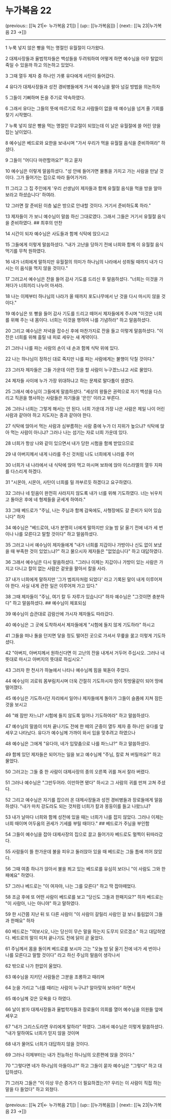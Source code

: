 # 누가복음 22

(previous:: [[눅 21|← 누가복음 21]]) | (up:: [[누가복음]]) | (next:: [[눅 23|누가복음 23 →]])

***




1 
누룩 넣지 않은 빵을 먹는 명절인 유월절이 다가왔다. 



2 
대제사장들과 율법학자들은 백성들을 두려워하여 어떻게 하면 예수님을 아무 탈없이 죽일 수 있을까 하고 의논하고 있었다. 



3 
그때 열두 제자 중 하나인 가룟 유다에게 사탄이 들어갔다. 



4 
유다가 대제사장들과 성전 경비병들에게 가서 예수님을 팔아 넘길 방법을 의논하자 



5 
그들이 기뻐하며 돈을 주기로 약속하였다. 



6 
그래서 유다는 그들의 뜻에 따르기로 하고 사람들이 없을 때 예수님을 넘겨 줄 기회를 찾기 시작했다. 



7 
누룩 넣지 않은 빵을 먹는 명절인 무교절이 되었는데 이 날은 유월절에 쓸 어린 양을 잡는 날이었다. 



8 
예수님은 베드로와 요한을 보내시며 "가서 우리가 먹을 유월절 음식을 준비하여라" 하셨다. 



9 
그들이 "어디다 마련할까요?" 하고 묻자 



10 
예수님은 이렇게 말씀하셨다. "성 안에 들어가면 물통을 가지고 가는 사람을 만날 것이다. 그가 들어가는 집으로 따라 들어가거라. 



11 
그리고 그 집 주인에게 '우리 선생님이 제자들과 함께 유월절 음식을 먹을 방을 알아보라고 하셨습니다' 하여라. 



12 
그러면 잘 준비된 이층 넓은 방으로 안내할 것이다. 거기서 준비하도록 하라." 



13 
제자들이 가 보니 예수님이 말씀 하신 그대로였다. 그래서 그들은 거기서 유월절 음식을 준비하였다. ## 최후의 만찬 



14 
시간이 되자 예수님은 사도들과 함께 식탁에 앉으시고 



15 
그들에게 이렇게 말씀하셨다. "내가 고난을 당하기 전에 너희와 함께 이 유월절 음식 먹기를 무척 원하였다. 



16 
내가 너희에게 말하지만 유월절의 의미가 하나님의 나라에서 성취될 때까지 내가 다시는 이 음식을 먹지 않을 것이다." 



17 
그러고서 예수님은 잔을 들어 감사 기도를 드리신 후 말씀하셨다. "너희는 이것을 가져다가 너희끼리 나누어 마셔라. 



18 
나는 이제부터 하나님의 나라가 올 때까지 포도나무에서 난 것을 다시 마시지 않을 것이다." 



19 
예수님은 또 빵을 들어 감사 기도를 드리고 떼어서 제자들에게 주시며 "이것은 너희를 위해 주는 내 몸이다. 너희는 이것을 행하여 나를 기념하라" 하고 말씀하셨다. 



20 
그리고 예수님은 저녁을 잡수신 후에 마찬가지로 잔을 들고 이렇게 말씀하셨다. "이 잔은 너희를 위해 흘릴 내 피로 세우는 새 계약이다. 



21 
그러나 나를 파는 사람의 손이 내 손과 함께 식탁 위에 있다. 



22 
나는 하나님이 정하신 대로 죽지만 나를 파는 사람에게는 불행이 닥칠 것이다." 



23 
그러자 제자들은 그들 가운데 이런 짓을 할 사람이 누구겠느냐고 서로 물었다. 



24 
제자들 사이에 누가 가장 위대하냐고 하는 문제로 말다툼이 생겼다. 



25 
그래서 예수님이 그들에게 말씀하셨다. "세상의 왕들은 권력으로 자기 백성을 다스리고 직권을 행사하는 사람들은 자기들을 '은인' 이라고 부른다. 



26 
그러나 너희는 그렇게 해서는 안 된다. 너희 가운데 가장 나은 사람은 제일 나이 어린 사람과 같아야 하고 지도자는 종과 같아야 한다. 



27 
식탁에 앉아서 먹는 사람과 심부름하는 사람 중에 누가 더 지위가 높으냐? 식탁에 앉아 먹는 사람이 아니냐? 그러나 나는 섬기는 자로 너희 가운데 있다. 



28 
너희가 항상 나와 같이 있으면서 내가 당한 시험을 함께 받았으므로 



29 
내 아버지께서 내게 나라를 주신 것처럼 나도 너희에게 나라를 주어 



30 
너희가 내 나라에서 내 식탁에 앉아 먹고 마시며 보좌에 앉아 이스라엘의 열두 지파를 다스리게 하겠다. 



31 
"시몬아, 시몬아, 사탄이 너희를 밀 까부르듯 하겠다고 요구하였다. 



32 
그러나 네 믿음이 완전히 사라지지 않도록 내가 너를 위해 기도하였다. 너는 뉘우치고 돌아온 후에 네 형제들을 굳세게 하여라." 



33 
그때 베드로가 "주님, 나는 주님과 함께 감옥에도, 사형장에도 갈 준비가 되어 있습니다" 하자 



34 
예수님은 "베드로야, 내가 분명히 너에게 말하지만 오늘 밤 닭 울기 전에 네가 세 번이나 나를 모른다고 말할 것이다" 하고 말씀하셨다. 



35 
그러고 나서 예수님이 제자들에게 "내가 너희를 지갑이나 가방이나 신도 없이 보냈을 때 부족한 것이 있었느냐?" 하고 물으시자 제자들은 "없었습니다" 하고 대답하였다. 



36 
그래서 예수님은 다시 말씀하셨다. "그러나 이제는 지갑이나 가방이 있는 사람은 가지고 다니고 칼이 없는 사람은 겉옷을 팔아서 칼을 사라. 



37 
내가 너희에게 말하지만 '그가 범죄자처럼 되었다' 라고 기록된 말이 내게 이루어져야 한다. 사실 내게 관한 일은 이루어져 가고 있다." 



38 
그때 제자들이 "주님, 여기 칼 두 자루가 있습니다" 하자 예수님은 "그것이면 충분하다" 하고 말씀하셨다. ## 예수님이 체포되심 



39 
예수님이 습관대로 감람산에 가시자 제자들도 따라갔다. 



40 
예수님은 그 곳에 도착하셔서 제자들에게 "시험에 들지 않게 기도하라" 하시고 



41 
그들을 떠나 돌을 던지면 닿을 정도 떨어진 곳으로 가셔서 무릎을 꿇고 이렇게 기도하셨다. 



42 
"아버지, 아버지께서 원하신다면 이 고난의 잔을 내게서 거두어 주십시오. 그러나 내 뜻대로 마시고 아버지의 뜻대로 하십시오." 



43 
그러자 한 천사가 하늘에서 나타나 예수님께 힘을 북돋아 주었다. 



44 
예수님이 괴로워 몸부림치시며 더욱 간절히 기도하시자 땀이 핏방울같이 되어 땅에 떨어졌다. 



45 
예수님은 기도하시던 자리에서 일어나 제자들에게 돌아가 그들이 슬픔에 지쳐 잠든 것을 보시고 



46 
"왜 잠만 자느냐? 시험에 들지 않도록 일어나 기도하여라" 하고 말씀하셨다. 



47 
예수님의 말씀이 미처 끝나기도 전에 한 떼의 군중이 열두 제자 중 하나인 유다를 앞세우고 나타났다. 유다가 예수님께 가까이 와서 입을 맞추려고 하였으나 



48 
예수님은 그에게 "유다야, 네가 입맞춤으로 나를 파느냐?" 하고 말씀하셨다. 



49 
함께 있던 제자들은 되어가는 일을 보고 예수님께 "주님, 칼로 쳐 버릴까요?" 하고 물었다. 



50 
그러고는 그들 중 한 사람이 대제사장의 종의 오른쪽 귀를 쳐서 잘라 버렸다. 



51 
그러나 예수님은 "그만두어라. 이만하면 됐다" 하시고 그 사람의 귀를 만져 고쳐 주셨다. 



52 
그리고 예수님은 자기를 잡으러 온 대제사장들과 성전 경비병들과 장로들에게 말씀하셨다. "내가 마치 강도라도 되는 것처럼 너희가 칼과 몽둥이를 들고 나왔느냐? 



53 
내가 날마다 너희와 함께 성전에 있을 때는 너희가 나를 잡지 않았다. 그러나 이제는 너희 때이며 어두움의 권세가 기세를 부릴 때이다." ## 베드로가 주님을 부인함 



54 
그들이 예수님을 잡아 대제사장의 집으로 끌고 들어가자 베드로도 멀찍이 뒤따라갔다. 



55 
사람들이 뜰 한가운데 불을 피우고 둘러앉아 있을 때 베드로는 그들 틈에 끼어 앉았다. 



56 
그때 여종 하나가 앉아서 불을 쬐고 있는 베드로를 유심히 보더니 "이 사람도 그와 한패예요" 하였다. 



57 
그러나 베드로는 "이 여자야, 나는 그를 모른다" 하고 딱 잡아떼었다. 



58 
조금 후에 또 어떤 사람이 베드로를 보고 "당신도 그들과 한패지요?" 하자 베드로는 "이 사람아, 나는 아니야" 하고 말하였다. 



59 
한 시간쯤 지난 뒤 또 다른 사람이 "이 사람이 갈릴리 사람인 걸 보니 틀림없이 그들과 한패요" 하자 



60 
베드로는 "여보시오, 나는 당신이 무슨 말을 하는지 도무지 모르겠소" 하고 대답하였다. 베드로의 말이 미처 끝나기도 전에 닭이 곧 울었다. 



61 
주님께서 몸을 돌이켜 베드로를 보시자 그는 "오늘 밤 닭 울기 전에 네가 세 번이나 나를 모른다고 말할 것이다" 라고 하신 주님의 말씀이 생각나서 



62 
밖으로 나가 한없이 울었다. 



63 
예수님을 지키던 사람들은 그분을 조롱하고 때리며 



64 
눈을 가리고 "너를 때리는 사람이 누구냐? 알아맞혀 보아라" 하면서 



65 
예수님께 갖은 모욕을 다 하였다. 



66 
날이 밝자 대제사장들과 율법학자들과 장로들이 의회를 열어 예수님을 의원들 앞에 세우고 



67 
"네가 그리스도라면 우리에게 말하라" 하였다. 그래서 예수님은 이렇게 말씀하셨다. "내가 말하여도 너희가 믿지 않을 것이며 



68 
내가 물어도 너희가 대답하지 않을 것이다. 



69 
그러나 이제부터는 내가 전능하신 하나님의 오른편에 앉을 것이다." 



70 
"그렇다면 네가 하나님의 아들이냐?" 하고 그들이 묻자 예수님은 "그렇다" 하고 대답하셨다. 



71 
그러자 그들은 "이 이상 무슨 증거가 더 필요하겠는가? 우리는 이 사람이 직접 하는 말을 다 들었다" 하고 외쳤다.

***

(previous:: [[눅 21|← 누가복음 21]]) | (up:: [[누가복음]]) | (next:: [[눅 23|누가복음 23 →]])
